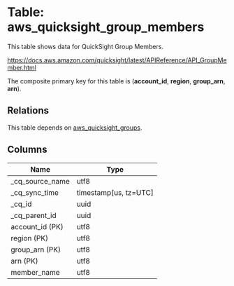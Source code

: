 # Table: aws_quicksight_group_members

This table shows data for QuickSight Group Members.

https://docs.aws.amazon.com/quicksight/latest/APIReference/API_GroupMember.html

The composite primary key for this table is (**account_id**, **region**, **group_arn**, **arn**).

## Relations

This table depends on [aws_quicksight_groups](aws_quicksight_groups).

## Columns

| Name          | Type          |
| ------------- | ------------- |
|_cq_source_name|utf8|
|_cq_sync_time|timestamp[us, tz=UTC]|
|_cq_id|uuid|
|_cq_parent_id|uuid|
|account_id (PK)|utf8|
|region (PK)|utf8|
|group_arn (PK)|utf8|
|arn (PK)|utf8|
|member_name|utf8|